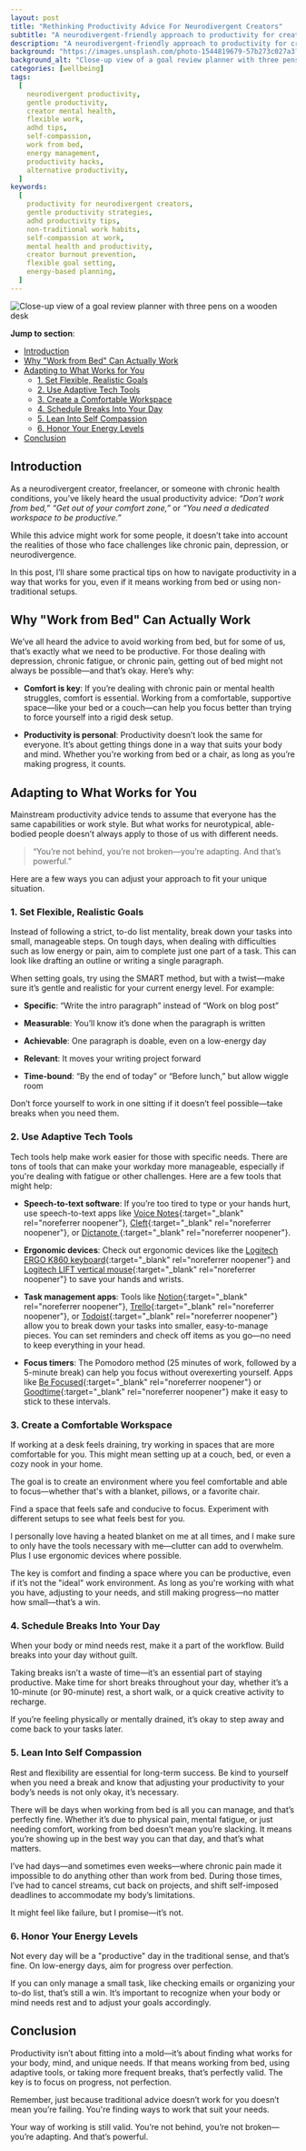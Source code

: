 ```yaml
---
layout: post
title: "Rethinking Productivity Advice For Neurodivergent Creators"
subtitle: "A neurodivergent-friendly approach to productivity for creators and freelancers, with practical strategies like flexible goals, guilt-free breaks, and self-compassion."
description: "A neurodivergent-friendly approach to productivity for creators and freelancers, with practical strategies like flexible goals, guilt-free breaks, and self-compassion."
background: "https://images.unsplash.com/photo-1544819679-57b273c027a3?fit=crop&w=1170&h=780&q=80"
background_alt: "Close-up view of a goal review planner with three pens on a wooden desk"
categories: [wellbeing]
tags:
  [
    neurodivergent productivity,
    gentle productivity,
    creator mental health,
    flexible work,
    adhd tips,
    self-compassion,
    work from bed,
    energy management,
    productivity hacks,
    alternative productivity,
  ]
keywords:
  [
    productivity for neurodivergent creators,
    gentle productivity strategies,
    adhd productivity tips,
    non-traditional work habits,
    self-compassion at work,
    mental health and productivity,
    creator burnout prevention,
    flexible goal setting,
    energy-based planning,
  ]
---
```


![Close-up view of a goal review planner with three pens on a wooden desk](https://images.unsplash.com/photo-1544819679-57b273c027a3?fit=crop&w=1170&h=780&q=80)

**Jump to section**:

- [Introduction](#introduction)
- [Why "Work from Bed" Can Actually Work](#why-work-from-bed-can-actually-work)
- [Adapting to What Works for You](#adapting-to-what-works-for-you)
  - [1. Set Flexible, Realistic Goals](#1-set-flexible-realistic-goals)
  - [2. Use Adaptive Tech Tools](#2-use-adaptive-tech-tools)
  - [3. Create a Comfortable Workspace](#3-create-a-comfortable-workspace)
  - [4. Schedule Breaks Into Your Day](#4-schedule-breaks-into-your-day)
  - [5. Lean Into Self Compassion](#5-lean-into-self-compassion)
  - [6. Honor Your Energy Levels](#6-honor-your-energy-levels)
- [Conclusion](#conclusion)

## Introduction

As a neurodivergent creator, freelancer, or someone with chronic health conditions, you’ve likely heard the usual productivity advice: _“Don’t work from bed,”_ _“Get out of your comfort zone,”_ or _“You need a dedicated workspace to be productive.”_

While this advice might work for some people, it doesn’t take into account the realities of those who face challenges like chronic pain, depression, or neurodivergence.

In this post, I’ll share some practical tips on how to navigate productivity in a way that works for you, even if it means working from bed or using non-traditional setups.

## Why "Work from Bed" Can Actually Work

We’ve all heard the advice to avoid working from bed, but for some of us, that’s exactly what we need to be productive. For those dealing with depression, chronic fatigue, or chronic pain, getting out of bed might not always be possible—and that’s okay. Here’s why:

- **Comfort is key**: If you’re dealing with chronic pain or mental health struggles, comfort is essential. Working from a comfortable, supportive space—like your bed or a couch—can help you focus better than trying to force yourself into a rigid desk setup.

- **Productivity is personal**: Productivity doesn’t look the same for everyone. It’s about getting things done in a way that suits your body and mind. Whether you're working from bed or a chair, as long as you’re making progress, it counts.

## Adapting to What Works for You

Mainstream productivity advice tends to assume that everyone has the same capabilities or work style. But what works for neurotypical, able-bodied people doesn’t always apply to those of us with different needs.

> “You’re not behind, you’re not broken—you’re adapting. And that’s powerful.”

Here are a few ways you can adjust your approach to fit your unique situation.

### 1. Set Flexible, Realistic Goals

Instead of following a strict, to-do list mentality, break down your tasks into small, manageable steps. On tough days, when dealing with difficulties such as low energy or pain, aim to complete just one part of a task. This can look like drafting an outline or writing a single paragraph.

When setting goals, try using the SMART method, but with a twist—make sure it’s gentle and realistic for your current energy level. For example:

- **Specific**: “Write the intro paragraph” instead of “Work on blog post”

- **Measurable**: You’ll know it’s done when the paragraph is written

- **Achievable**: One paragraph is doable, even on a low-energy day

- **Relevant**: It moves your writing project forward

- **Time-bound**: “By the end of today” or “Before lunch,” but allow wiggle room

Don’t force yourself to work in one sitting if it doesn’t feel possible—take breaks when you need them.

### 2. Use Adaptive Tech Tools

Tech tools help make work easier for those with specific needs. There are tons of tools that can make your workday more manageable, especially if you're dealing with fatigue or other challenges. Here are a few tools that might help:

- **Speech-to-text software**: If you’re too tired to type or your hands hurt, use speech-to-text apps like [Voice Notes](https://play.google.com/store/apps/details?id=ru.babushkinanatoly.development.voicenotepad&hl=en){:target="\_blank" rel="noreferrer noopener"}, [Cleft](https://apps.apple.com/us/app/cleft-ai-voice-memos/id6479458038){:target="\_blank" rel="noreferrer noopener"}, or [Dictanote ](https://dictanote.co/){:target="\_blank" rel="noreferrer noopener"}.

- **Ergonomic devices**: Check out ergonomic devices like the [Logitech ERGO K860 keyboard](https://www.logitech.com/en-us/shop/p/k860-split-ergonomic.920-009166){:target="\_blank" rel="noreferrer noopener"} and [Logitech LIFT vertical mouse](https://www.logitech.com/en-us/shop/p/lift-vertical-ergonomic-mouse.910-006466){:target="\_blank" rel="noreferrer noopener"} to save your hands and wrists.

- **Task management apps**: Tools like [Notion](https://www.notion.so/){:target="\_blank" rel="noreferrer noopener"}, [Trello](https://trello.com/){:target="\_blank" rel="noreferrer noopener"}, or [Todoist](https://todoist.com/){:target="\_blank" rel="noreferrer noopener"} allow you to break down your tasks into smaller, easy-to-manage pieces. You can set reminders and check off items as you go—no need to keep everything in your head.

- **Focus timers**: The Pomodoro method (25 minutes of work, followed by a 5-minute break) can help you focus without overexerting yourself. Apps like [Be Focused](https://apps.apple.com/us/app/be-focused-focus-timer/id973134470){:target="\_blank" rel="noreferrer noopener"} or [Goodtime](https://play.google.com/store/apps/details?id=com.apps.adrcotfas.goodtime&hl=en){:target="\_blank" rel="noreferrer noopener"} make it easy to stick to these intervals.

### 3. Create a Comfortable Workspace

If working at a desk feels draining, try working in spaces that are more comfortable for you. This might mean setting up at a couch, bed, or even a cozy nook in your home.

The goal is to create an environment where you feel comfortable and able to focus—whether that's with a blanket, pillows, or a favorite chair.

Find a space that feels safe and conducive to focus. Experiment with different setups to see what feels best for you.

I personally love having a heated blanket on me at all times, and I make sure to only have the tools necessary with me—clutter can add to overwhelm. Plus I use ergonomic devices where possible.

The key is comfort and finding a space where you can be productive, even if it’s not the "ideal" work environment. As long as you're working with what you have, adjusting to your needs, and still making progress—no matter how small—that’s a win.

### 4. Schedule Breaks Into Your Day

When your body or mind needs rest, make it a part of the workflow. Build breaks into your day without guilt.

Taking breaks isn’t a waste of time—it’s an essential part of staying productive. Make time for short breaks throughout your day, whether it’s a 10-minute (or 90-minute) rest, a short walk, or a quick creative activity to recharge.

If you’re feeling physically or mentally drained, it’s okay to step away and come back to your tasks later.

### 5. Lean Into Self Compassion

Rest and flexibility are essential for long-term success. Be kind to yourself when you need a break and know that adjusting your productivity to your body’s needs is not only okay, it’s necessary.

There will be days when working from bed is all you can manage, and that’s perfectly fine. Whether it’s due to physical pain, mental fatigue, or just needing comfort, working from bed doesn’t mean you’re slacking. It means you’re showing up in the best way you can that day, and that’s what matters.

I’ve had days—and sometimes even weeks—where chronic pain made it impossible to do anything other than work from bed. During those times, I’ve had to cancel streams, cut back on projects, and shift self-imposed deadlines to accommodate my body’s limitations.

It might feel like failure, but I promise—it’s not.

### 6. Honor Your Energy Levels

Not every day will be a "productive" day in the traditional sense, and that’s fine. On low-energy days, aim for progress over perfection.

If you can only manage a small task, like checking emails or organizing your to-do list, that’s still a win. It’s important to recognize when your body or mind needs rest and to adjust your goals accordingly.

## Conclusion

Productivity isn’t about fitting into a mold—it’s about finding what works for your body, mind, and unique needs. If that means working from bed, using adaptive tools, or taking more frequent breaks, that’s perfectly valid. The key is to focus on progress, not perfection.

Remember, just because traditional advice doesn’t work for you doesn’t mean you’re failing. You're finding ways to work that suit your needs.

Your way of working is still valid. You’re not behind, you’re not broken—you’re adapting. And that’s powerful.

